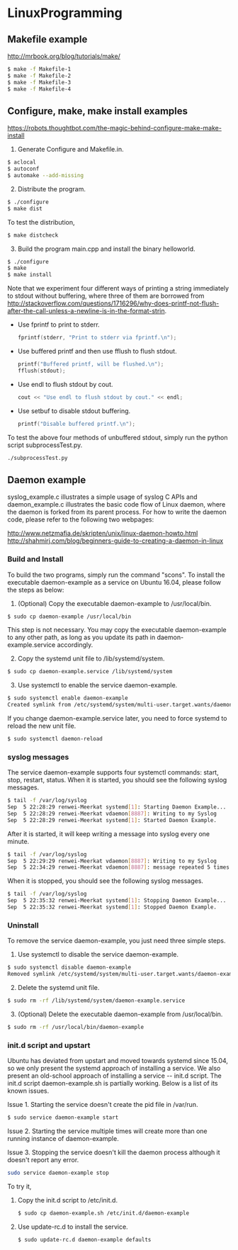 # LinuxProgramming

## Makefile example

http://mrbook.org/blog/tutorials/make/

```bash
$ make -f Makefile-1
$ make -f Makefile-2
$ make -f Makefile-3
$ make -f Makefile-4
```

## Configure, make, make install examples

https://robots.thoughtbot.com/the-magic-behind-configure-make-make-install

1. Generate Configure and Makefile.in.

  ```bash
  $ aclocal
  $ autoconf
  $ automake --add-missing
  ```

2. Distribute the program.

  ```bash
  $ ./configure
  $ make dist
  ``` 

  To test the distribution,

  ```bash
  $ make distcheck
  ```

3. Build the program main.cpp and install the binary helloworld.

  ```bash
  $ ./configure
  $ make
  $ make install
  ```

Note that we experiment four different ways of printing a string immediately to stdout without buffering, where three of them are borrowed from http://stackoverflow.com/questions/1716296/why-does-printf-not-flush-after-the-call-unless-a-newline-is-in-the-format-strin.

* Use fprintf to print to stderr.

  ```C++
  fprintf(stderr, "Print to stderr via fprintf.\n");
  ```

* Use buffered printf and then use fflush to flush stdout.

  ```C++
  printf("Buffered printf, will be flushed.\n");
  fflush(stdout);
  ```

* Use endl to flush stdout by cout.

  ```C++
  cout << "Use endl to flush stdout by cout." << endl;
  ```

* Use setbuf to disable stdout buffering.

  ```C++
  printf("Disable buffered printf.\n");
  ```

To test the above four methods of unbuffered stdout, simply run the python script subprocessTest.py.

  ```bash
  ./subprocessTest.py
  ```

## Daemon example

syslog_example.c illustrates a simple usage of syslog C APIs and daemon_example.c illustrates the basic code flow of Linux daemon, where the daemon is forked from its parent process. For how to write the daemon code, please refer to the following two webpages:

http://www.netzmafia.de/skripten/unix/linux-daemon-howto.html
http://shahmirj.com/blog/beginners-guide-to-creating-a-daemon-in-linux

### Build and Install

To build the two programs, simply run the command "scons". To install the executable daemon-example as a service on Ubuntu 16.04, please follow the steps as below:

1. (Optional) Copy the executable daemon-example to /usr/local/bin. 

  ```bash
  $ sudo cp daemon-example /usr/local/bin
  ```

  This step is not necessary. You may copy the executable daemon-example to any other path, as long as you update its path in daemon-example.service accordingly.

2. Copy the systemd unit file to /lib/systemd/system.

  ```bash
  $ sudo cp daemon-example.service /lib/systemd/system
  ```

3. Use systemctl to enable the service daemon-example.
  
  ```bash
  $ sudo systemctl enable daemon-example
  Created symlink from /etc/systemd/system/multi-user.target.wants/daemon-example.service to /lib/systemd/system/daemon-example.service.
  ```

  If you change daemon-example.service later, you need to force systemd to reload the new unit file.

  ```bash
  $ sudo systemctl daemon-reload
  ```

### syslog messages

The service daemon-example supports four systemctl commands: start, stop, restart, status. When it is started, you should see the following syslog messages.

```bash
$ tail -f /var/log/syslog
Sep  5 22:28:29 renwei-Meerkat systemd[1]: Starting Daemon Example...
Sep  5 22:28:29 renwei-Meerkat vdaemon[8887]: Writing to my Syslog
Sep  5 22:28:29 renwei-Meerkat systemd[1]: Started Daemon Example.
```

After it is started, it will keep writing a message into syslog every one minute. 

```bash
$ tail -f /var/log/syslog
Sep  5 22:29:29 renwei-Meerkat vdaemon[8887]: Writing to my Syslog
Sep  5 22:34:29 renwei-Meerkat vdaemon[8887]: message repeated 5 times: [ Writing to my Syslog]
```

When it is stopped, you should see the following syslog messages.

```bash
$ tail -f /var/log/syslog
Sep  5 22:35:32 renwei-Meerkat systemd[1]: Stopping Daemon Example...
Sep  5 22:35:32 renwei-Meerkat systemd[1]: Stopped Daemon Example.
```

### Uninstall

To remove the service daemon-example, you just need three simple steps.

1. Use systemctl to disable the service daemon-example.

  ```bash
  $ sudo systemctl disable daemon-example
  Removed symlink /etc/systemd/system/multi-user.target.wants/daemon-example.service.
  ```

2. Delete the systemd unit file.

  ```bash
  $ sudo rm -rf /lib/systemd/system/daemon-example.service
  ```

3. (Optional) Delete the executable daemon-example from /usr/local/bin.

  ```bash
  $ sudo rm -rf /usr/local/bin/daemon-example
  ```

### init.d script and upstart

Ubuntu has deviated from upstart and moved towards systemd since 15.04, so we only present the systemd approach of installing a service. We also present an old-school approach of installing a service -- init.d script. The init.d script daemon-example.sh is partially working. Below is a list of its known issues.

Issue 1. Starting the service doesn't create the pid file in /var/run.

  ```bash
  $ sudo service daemon-example start
  ```

Issue 2. Starting the service multiple times will create more than one running instance of daemon-example.

Issue 3. Stopping the service doesn't kill the daemon process although it doesn't report any error.

  ```bash
  sudo service daemon-example stop 
  ```

To try it,

1. Copy the init.d script to /etc/init.d.

   ```bash
   $ sudo cp daemon-example.sh /etc/init.d/daemon-example
   ```

2. Use update-rc.d to install the service.

   ```bash
   $ sudo update-rc.d daemon-example defaults
   ```
